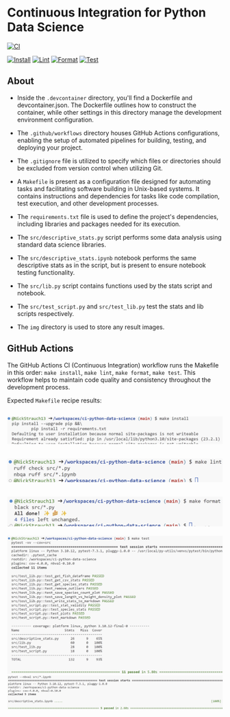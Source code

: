 # Continuous Integration for Python Data Science
[![CI](https://github.com/NickStrauch13/ci-python-data-science/actions/workflows/python-ci.yml/badge.svg)](https://github.com/NickStrauch13/ci-python-data-science/actions/workflows/python-ci.yml)

[![Install](https://github.com/NickStrauch13/ci-python-data-science/actions/workflows/install.yml/badge.svg)](https://github.com/NickStrauch13/ci-python-data-science/actions/workflows/install.yml)
[![Lint](https://github.com/NickStrauch13/ci-python-data-science/actions/workflows/lint.yml/badge.svg)](https://github.com/NickStrauch13/ci-python-data-science/actions/workflows/lint.yml)
[![Format](https://github.com/NickStrauch13/ci-python-data-science/actions/workflows/format.yml/badge.svg)](https://github.com/NickStrauch13/ci-python-data-science/actions/workflows/format.yml)
[![Test](https://github.com/NickStrauch13/ci-python-data-science/actions/workflows/test.yml/badge.svg)](https://github.com/NickStrauch13/ci-python-data-science/actions/workflows/test.yml)

 
## About
- Inside the ``.devcontainer`` directory, you'll find a Dockerfile and devcontainer.json. The Dockerfile outlines how to construct the container, while other settings in this directory manage the development environment configuration.

- The ``.github/workflows`` directory houses GitHub Actions configurations, enabling the setup of automated pipelines for building, testing, and deploying your project.

- The ``.gitignore`` file is utilized to specify which files or directories should be excluded from version control when utilizing Git.

- A ``Makefile`` is present as a configuration file designed for automating tasks and facilitating software building in Unix-based systems. It contains instructions and dependencies for tasks like code compilation, test execution, and other development processes.

- The ``requirements.txt`` file is used to define the project's dependencies, including libraries and packages needed for its execution.

- The ``src/descriptive_stats.py`` script performs some data analysis using standard data science libraries.

- The ``src/descriptive_stats.ipynb`` notebook performs the same descriptive stats as in the script, but is present to ensure notebook testing functionality.

- The ``src/lib.py`` script contains functions used by the stats script and notebook.

- The ``src/test_script.py`` and ``src/test_lib.py`` test the stats and lib scripts respectively.

- The ``img`` directory is used to store any result images.

## GitHub Actions
The GitHub Actions CI (Continuous Integration) workflow runs the Makefile in this order: `make install`, `make lint`, `make format`, `make test`. This workflow helps to maintain code quality and consistency throughout the development process. 

Expected ``Makefile`` recipe results:

![Alt text](img/install_result.png)
---

![Alt text](img/lint_result.png)
---

![Alt text](img/format_result.png)
---

![Alt text](img/test_result.png)
![Alt text](img/nbval_result.png)